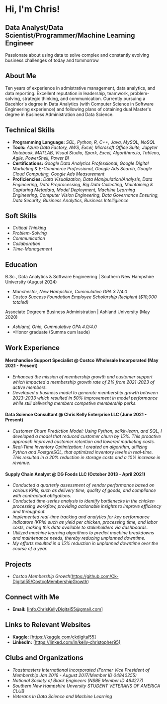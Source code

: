 # Hi, I'm Chris!




## Data Analyst/Data Scientist/Programmer/Machine Learning Engineer

Passionate about using data to solve complex and constantly evolving business challenges of today and tommorrow


## About Me

 Ten years of experience in admistrative management, data analytics, and data reporting. Excellent reputation in leadership, teamwork, problem-solving, strategic thinking, and communication. Currently pursuing a Bacehlor's degree in Data Analytics (with Computer Science in Software Engineering experience) and following plans of obtaining dual Master's degree in Business Administration and Data Science.
  

## Technical Skills

- **Programming Language:** *SQL, Python, R, C++, Java, MySQL, NoSQL*
- **Tools:** *Azure Data Factory, AWS, Excel, Microsoft Office Suite, Jupyter Notebook, MATLAB, Visual Studio, Spark, Excel, Algorithms.io, Tableau, Agile, PowerShell, Power BI*
- **Certifications:** *Google Data Analytics Professional, Google Digital Marketing & E-Commerce Professional, Google Ads Search, Google Cloud Computing, Google Ads Measurement*
- **Proficiencies:** *Data Visualization, Data Manipulation/Analysis, Data Engineering, Data Preprocessing, Big Data Collecting, Maintaining & Capturing Metadata, Model Deployment, Machine Learning Engineering, Computer
  Vision Engineering, Data Governance Ensuring, Data Security, Business Analytics, Business Intelligience*


## Soft Skills
- *Critical Thinking*
- *Problem-Solving*
- *Communication*
- *Collaboration*
- *Time-Management*
  

## Education

 B.Sc., Data Analytics & Software Engineering | Southern New Hampshire University (August 2024)
- *Manchester, New Hampshire, Cummulative GPA 3.7/4.0*
- *Costco Success Foundation Employee Scholarship Recipient ($10,000 totaled)*
  
 Associate Degreem Business Administration | Ashland University (May 2020)
- *Ashland, Ohio, Cummulative GPA 4.0/4.0*
- *Honor graduate (Summa cum laude)
  

## Work Experience

#### Merchandise Support Specialist @ Costco Wholesale Incorporated (May 2021 - Present)
- *Enhanced the mission of membership growth and customer support which impacted a membership growth rate of 2% from 2021-2023 of active members.*
- *Developed a business model to generate membership growth between 2023-2033 which resulted in 50% improvement in model performance while still delivering members competive membership perks.*
  

#### Data Science Consultant @ Chris Kelly Enterprise LLC (June 2021 - Present)
- *Customer Churn Prediction Model: Using Python, scikit-learn, and SQL, I developed a model that reduced customer churn by 15%. This proactive approach improved customer retention and lowered marketing costs.*
- *Real-Time Inventory Optimization: I created an algorithm, utilizing Python and PostgreSQL, that optimized inventory levels in real-time. This resulted in a 20% reduction in storage costs and a 10% increase in revenue.*
  

#### Supply Chain Analyst @ DG Foods LLC (October 2013 - April 2021)
- *Conducted a quarterly assessment of vendor performance based on various KPIs, such as delivery time, quality of goods, and compliance with contractual obligations.*
- *Conducted time-series analysis to identify bottlenecks in the chicken processing workflow, providing actionable insights to improve efficiency and throughput.*
- *Implemented real-time tracking and analytics for key performance indicators (KPIs) such as yield per chicken, processing time, and labor costs, making this data available to stakeholders via dashboards.*
- *Utilized machine learning algorithms to predict machine breakdowns and maintenance needs, thereby reducing unplanned downtime.*
- *My efforts resulted in a 15% reduction in unplanned downtime over the course of a year.*
  

## Projects

- *Costco Membership Growth*(https://github.com/Ck-Digital55/CostcoMembershipGrowth)
 

## Connect with Me

- **Email:** [info.ChrisKellyDigital55@gmail.com]


## Links to Relevant Websites

- **Kaggle:** [https://kaggle.com/ckdigital55]
- **LinkedIn:** [https://linked.com/in/kelly-christopher95]


## Clubs and Organizations

- *Toastmasters International Incorporated (Former Vice President of Membership Jan 2016 - August 2017/Member ID 04840255)*
- *National Society of Black Engineers (NSBE Member ID 464277)*
- *Southern New Hampshire Unversity STUDENT VETERANS OF AMERICA CLUB*
- *Veterans In Data Science and Machine Learning*
  
